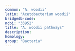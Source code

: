 ```yaml
---
common: "A. woodii"
latin: "Acetobacterium woodii"
bridgedb-code:
ncbi: "33952"
title: "A. woodii pathways"
description:
homology: 
group: "Bacteria"
---
```

